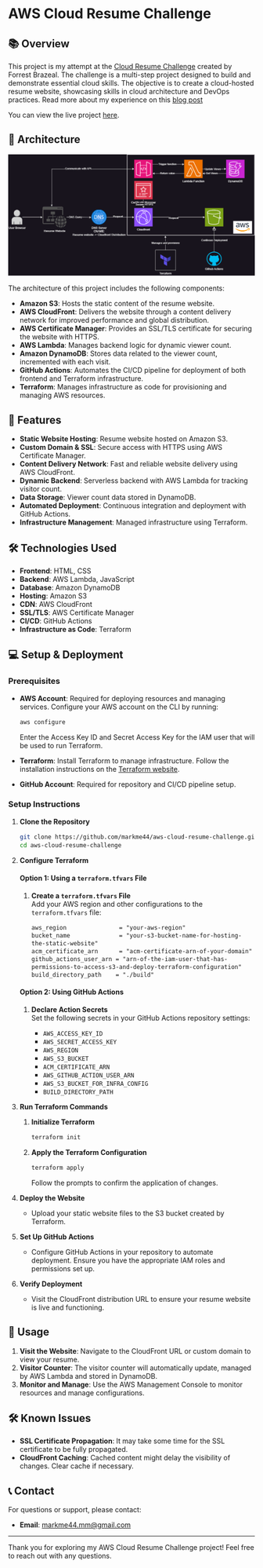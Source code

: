 
# AWS Cloud Resume Challenge

## 📚 Overview

This project is my attempt at the [Cloud Resume Challenge](https://cloudresumechallenge.dev/) created by Forrest Brazeal. The challenge is a multi-step project designed to build and demonstrate essential cloud skills. The objective is to create a cloud-hosted resume website, showcasing skills in cloud architecture and DevOps practices. Read more about my experience on this [blog post](https://medium.com/@markme44.mm/my-journey-through-the-aws-cloud-resume-challenge-lessons-learned-and-personal-growth-f3edb59a0ee3)

You can view the live project [here](https://www.markjohnignacio.com).

## 📐 Architecture

![Architecture Diagram](architecture-diagram/architecture-diagram.png) <!-- Replace with the path to your architecture diagram image -->

The architecture of this project includes the following components:

- **Amazon S3**: Hosts the static content of the resume website.
- **AWS CloudFront**: Delivers the website through a content delivery network for improved performance and global distribution.
- **AWS Certificate Manager**: Provides an SSL/TLS certificate for securing the website with HTTPS.
- **AWS Lambda**: Manages backend logic for dynamic viewer count.
- **Amazon DynamoDB**: Stores data related to the viewer count, incremented with each visit.
- **GitHub Actions**: Automates the CI/CD pipeline for deployment of both frontend and Terraform infrastructure.
- **Terraform**: Manages infrastructure as code for provisioning and managing AWS resources.

## 🚀 Features

- **Static Website Hosting**: Resume website hosted on Amazon S3.
- **Custom Domain & SSL**: Secure access with HTTPS using AWS Certificate Manager.
- **Content Delivery Network**: Fast and reliable website delivery using AWS CloudFront.
- **Dynamic Backend**: Serverless backend with AWS Lambda for tracking visitor count.
- **Data Storage**: Viewer count data stored in DynamoDB.
- **Automated Deployment**: Continuous integration and deployment with GitHub Actions.
- **Infrastructure Management**: Managed infrastructure using Terraform.

## 🛠️ Technologies Used

- **Frontend**: HTML, CSS
- **Backend**: AWS Lambda, JavaScript
- **Database**: Amazon DynamoDB
- **Hosting**: Amazon S3
- **CDN**: AWS CloudFront
- **SSL/TLS**: AWS Certificate Manager
- **CI/CD**: GitHub Actions
- **Infrastructure as Code**: Terraform

## 💻 Setup & Deployment

### Prerequisites

- **AWS Account**: Required for deploying resources and managing services. Configure your AWS account on the CLI by running:

  ```bash
  aws configure
  ```

  Enter the Access Key ID and Secret Access Key for the IAM user that will be used to run Terraform.

- **Terraform**: Install Terraform to manage infrastructure. Follow the installation instructions on the [Terraform website](https://www.terraform.io/downloads.html).

- **GitHub Account**: Required for repository and CI/CD pipeline setup.

### Setup Instructions

1. **Clone the Repository**

   ```bash
   git clone https://github.com/markme44/aws-cloud-resume-challenge.git
   cd aws-cloud-resume-challenge
   ```

2. **Configure Terraform**

   #### Option 1: Using a `terraform.tfvars` File

   1. **Create a `terraform.tfvars` File**  
      Add your AWS region and other configurations to the `terraform.tfvars` file:

      ```hcl
      aws_region               = "your-aws-region"
      bucket_name              = "your-s3-bucket-name-for-hosting-the-static-website"
      acm_certificate_arn      = "acm-certificate-arn-of-your-domain"
      github_actions_user_arn = "arn-of-the-iam-user-that-has-permissions-to-access-s3-and-deploy-terraform-configuration"
      build_directory_path    = "./build"
      ```

   #### Option 2: Using GitHub Actions

   1. **Declare Action Secrets**  
      Set the following secrets in your GitHub Actions repository settings:

      - `AWS_ACCESS_KEY_ID`
      - `AWS_SECRET_ACCESS_KEY`
      - `AWS_REGION`
      - `AWS_S3_BUCKET`
      - `ACM_CERTIFICATE_ARN`
      - `AWS_GITHUB_ACTION_USER_ARN`
      - `AWS_S3_BUCKET_FOR_INFRA_CONFIG`
      - `BUILD_DIRECTORY_PATH`

3. **Run Terraform Commands**

   1. **Initialize Terraform**

      ```bash
      terraform init
      ```

   2. **Apply the Terraform Configuration**

      ```bash
      terraform apply
      ```

      Follow the prompts to confirm the application of changes.

4. **Deploy the Website**

   - Upload your static website files to the S3 bucket created by Terraform.

5. **Set Up GitHub Actions**

   - Configure GitHub Actions in your repository to automate deployment. Ensure you have the appropriate IAM roles and permissions set up.

6. **Verify Deployment**

   - Visit the CloudFront distribution URL to ensure your resume website is live and functioning.

## 🔧 Usage

1. **Visit the Website**: Navigate to the CloudFront URL or custom domain to view your resume.
2. **Visitor Counter**: The visitor counter will automatically update, managed by AWS Lambda and stored in DynamoDB.
3. **Monitor and Manage**: Use the AWS Management Console to monitor resources and manage configurations.

## 🛠️ Known Issues

- **SSL Certificate Propagation**: It may take some time for the SSL certificate to be fully propagated.
- **CloudFront Caching**: Cached content might delay the visibility of changes. Clear cache if necessary.

## 📞 Contact

For questions or support, please contact:

- **Email**: [markme44.mm@gmail.com](mailto:markme44.mm@gmail.com)

---

Thank you for exploring my AWS Cloud Resume Challenge project! Feel free to reach out with any questions.
